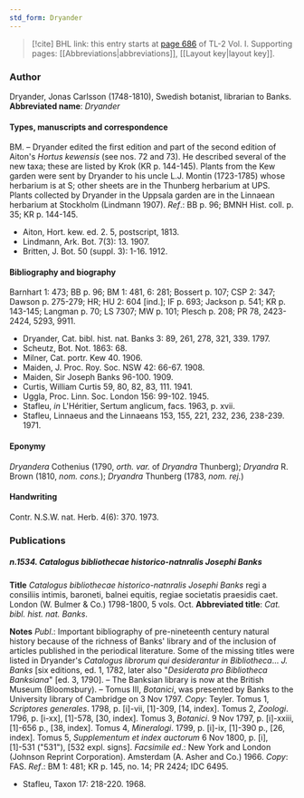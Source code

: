 ```yaml
---
std_form: Dryander
---
```


> [!cite] BHL link: this entry starts at [page 686](https://www.biodiversitylibrary.org/page/33120817) of TL-2 Vol. I.
> Supporting pages: [[Abbreviations|abbreviations]], [[Layout key|layout key]].

### Author

Dryander, Jonas Carlsson (1748-1810), Swedish botanist, librarian to Banks. 
**Abbreviated name**: *Dryander*

#### Types, manuscripts and correspondence

BM. – Dryander edited the first edition and part of the second edition of Aiton's *Hortus kewensis* (see nos. 72 and 73). He described several of the new taxa; these are listed by Krok (KR p. 144-145). Plants from the Kew garden were sent by Dryander to his uncle L.J. Montin (1723-1785) whose herbarium is at S; other sheets are in the Thunberg herbarium at UPS. Plants collected by Dryander in the Uppsala garden are in the Linnaean herbarium at Stockholm (Lindmann 1907).
*Ref*.: BB p. 96; BMNH Hist. coll. p. 35; KR p. 144-145.
- Aiton, Hort. kew. ed. 2. 5, postscript, 1813.
- Lindmann, Ark. Bot. 7(3): 13. 1907.
- Britten, J. Bot. 50 (suppl. 3): 1-16. 1912.

#### Bibliography and biography

Barnhart 1: 473; BB p. 96; BM 1: 481, 6: 281; Bossert p. 107; CSP 2: 347; Dawson p. 275-279; HR; HU 2: 604 \[ind.\]; IF p. 693; Jackson p. 541; KR p. 143-145; Langman p. 70; LS 7307; MW p. 101; Plesch p. 208; PR 78, 2423-2424, 5293, 9911.
- Dryander, Cat. bibl. hist. nat. Banks 3: 89, 261, 278, 321, 339. 1797.
- Scheutz, Bot. Not. 1863: 68.
- Milner, Cat. portr. Kew 40. 1906.
- Maiden, J. Proc. Roy. Soc. NSW 42: 66-67. 1908.
- Maiden, Sir Joseph Banks 96-100. 1909.
- Curtis, William Curtis 59, 80, 82, 83, 111. 1941.
- Uggla, Proc. Linn. Soc. London 156: 99-102. 1945.
- Stafleu, *in* L'Héritier, Sertum anglicum, facs. 1963, p. xvii.
- Stafleu, Linnaeus and the Linnaeans 153, 155, 221, 232, 236, 238-239. 1971.

#### Eponymy

*Dryandera* Cothenius (1790, *orth. var.* of *Dryandra* Thunberg); *Dryandra* R. Brown (1810, *nom. cons.*); *Dryandra* Thunberg (1783, *nom. rej.*)

#### Handwriting

Contr. N.S.W. nat. Herb. 4(6): 370. 1973.

### Publications

##### n.1534. Catalogus bibliothecae historico-natnralis Josephi Banks

**Title**
*Catalogus bibliothecae historico-natnralis Josephi Banks* regi a consiliis intimis, baroneti, balnei equitis, regiae societatis praesidis caet. London (W. Bulmer & Co.) 1798-1800, 5 vols. Oct.
**Abbreviated title**: *Cat. bibl. hist. nat. Banks*.

**Notes**
*Publ*.: Important bibliography of pre-nineteenth century natural history because of the richness of Banks' library and of the inclusion of articles published in the periodical literature. Some of the missing titles were listed in Dryander's *Catalogus librorum qui desiderantur in Bibliotheca*... *J. Banks* \[six editions, ed. 1, 1782, later also "*Desiderata pro Bibliotheca Banksiana*" \[ed. 3, 1790\]. – The Banksian library is now at the British Museum (Bloomsbury). – Tomus III, *Botanici*, was presented by Banks to the University library of Cambridge on 3 Nov 1797. *Copy*: Teyler.
Tomus 1, *Scriptores generales*. 1798, p. \[i\]-vii, \[1\]-309, \[14, index\]. Tomus 2, *Zoologi*. 1796, p. \[i-xx\], \[1\]-578, \[30, index\].
Tomus 3, *Botanici*. 9 Nov 1797, p. \[i\]-xxiii, \[1\]-656 p., \[38, index\]. Tomus 4, *Mineralogi*. 1799, p. \[i\]-ix, \[1\]-390 p., \[26, index\].
Tomus 5, *Supplementum et index auctorum* 6 Nov 1800, p. \[i\], \[1\]-531 ("531"), \[532 expl. signs\].
*Facsimile ed*.: New York and London (Johnson Reprint Corporation). Amsterdam (A. Asher and Co.) 1966. *Copy*: FAS.
*Ref*.: BM 1: 481; KR p. 145, no. 14; PR 2424; IDC 6495.
- Stafleu, Taxon 17: 218-220. 1968.

